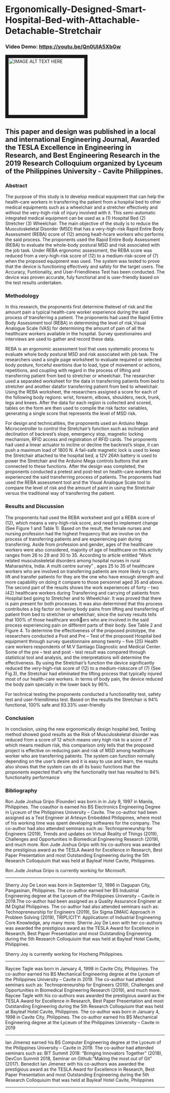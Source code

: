 # **Ergonomically-Designed-Smart-Hospital-Bed-with-Attachable-Detachable-Stretchair**

### Video Demo: https://youtu.be/Qn0UlA5XbGw

<a href="http://www.youtube.com/watch?feature=player_embedded&v=Qn0UlA5XbGw
" target="_blank"><img src="http://img.youtube.com/vi/Qn0UlA5XbGw/0.jpg" 
alt="IMAGE ALT TEXT HERE" width="240" height="180" border="10" /></a>

## This paper and design was published in a local and international Engineering Journal, Awarded the TESLA Excellence in Engineering in Research, and Best Engineering Research in the 2019 Research Colloquium organized by Lyceum of the Philippines University - Cavite Philippines.

<div style="text-align: "justify">
                                 
### Abstract
The purpose of this study is to develop medical equipment that can help the health-care workers in transferring the patient 
from a hospital bed to other medical equipments such as a wheelchair and a stretcher effectively and without the very-high-risk of 
injury involved with it. This semi-automatic integrated medical equipment can be used as a (1) Hospital Bed (2) Stretcher (3)
Wheelchair. The main objective of the study is to reduce the Musculoskeletal Disorder (MSD) that has a very-high-risk Rapid Entire 
Body Assessment (REBA) score of (12) among healt-hcare workers who performs the said process. The proponents used the Rapid 
Entire Body Assessment (REBA) to evaluate the whole-body postural MSD and risk associated with the job task. Under REBA ergonomic 
assessment, the REBA score was reduced from a very-high-risk score of (12) to a medium-risk-score of (7) when the proposed 
equipment was used. The system was tested to prove that the device is functioning effectively and safely for the target users. The 
Accuracy, Funtionality, and User-Friendliness Test has been conducted. The device was proven accurate, fuly functional and is user-friendly based on the test results undertaken.

### Methodology
In this research, the proponents first determine thelevel of risk and the amount pain a typical health-care worker experience during the said 
process of transferring a patient. The proponents had used the Rapid Entire Body Assessment tool (REBA) in determining the level of risk,Visual Analogue Scale (VAS) for determining the amount of pain of all the healthcare workers available in the hospital. Survey questionaires 
and interviews are used to gather and record these data.

REBA is an ergonomic assessment tool that uses systematic process 
to evaluate whole body postural MSD and risk associated with job task. 
The researchers used a single page worksheet to evaluate required or 
selected body posture, forceful exertions due to load, type of movement or actions, repetitions, and coupling with regard in the process of 
lifting and transferring patient from bed to stretcher or wheelchair. The 
researcher used a separated worksheet for the data in transferring patients from bed to stretcher and another datafor transferring patient
from bed to wheelchair. Using the REBA worksheet, the researchers 
assigned a score for each of the following body regions: wrist, forearm, 
elbows, shoulders, neck, trunk, legs and knees. After the data for each 
region is collected and scored, tables on the form are then used to compile the risk factor variables, generating a single score that represents the level of MSD risk.

For design and technicalities, the proponents used an Arduino 
Mega Microcontroller to control the Stretchair’s function such as inclination and declination of backrest’s slope, emergency stop, magnetic
locking mechanism, RFID access and registration of RFID cards. The proponents had used a linear actuator to incline or decline the backrest’s 
slope, it can push a maximum load of 1800 N. A fail-safe magnetic lock 
is used to keep the Stretchair attached to the hospital bed, a 12V 26Ah 
battery is used to power the Stretchair and the Arduino Mega controls 
buttons that are connected to these functions.
After the design was completed, the proponents conducted a pretest and post-test on health-care workers that experienced the said 
transferring process of patients. The proponents had used the REBA 
assessment tool and the Visual Analogue Scale tool to compare the level 
of risk and the amount of paint in using the Stretchair versus the traditional way of transferring the patient.

### Results and Discussion

The proponents had used the REBA worksheet and got a REBA 
score of (12), which means a very-high-risk score, and need to implement change (See Figure 1 and Table 1). Based on the result, the female 
nurses and nursing profession had the highest frequency that are involve on the process of transferring patients and are experiencing pain 
during transferring. Aside from profession and gender, ages of the 
healthcare workers were also considered, majority of age of healthcare 
on this activity ranges from 26 to 29 and 30 to 35. According to article 
entitled “Work related musculoskeletal disorders among hospital nurses 
in rural Maharashtra, India: A multi centre survey” , ages 25 to 35 of 
healthcare workers who are involved on transferring patients are more 
likely to carry, lift and transfer patients for they are the one who have
enough strength and more capability on doing it compare to those personnel aged 35 and above.
The second part of the results shows the work experiences of forty 
– two (42) healthcare workers during Transferring and carrying of patients from Hospital bed going to Stretcher and to Wheelchair. It was 
proved that there is pain present for both processes. It was also determined that this process contributes a big factor on having body pains 
from lifting and transferring of patient from bed to stretcher or wheelchair, since the survey results tells that 100% of those healthcare workers who are involved in the said process experiencing pain on different 
parts of their body. See Table 2 and Figure 4.
To determine the effectiveness of the proposed prototype, the researchers conducted a Post and Pre – Test of the proposed Hospital bed 
equipment through survey questionnaire among twenty – five (25)
Health care workers respondents of M.V Santiago Diagnostic and Medical Center. Some of the pre – test and post - test result was compared 
through statistical tool and analysis, and the interpretations will determine the effectiveness. By using the Stretchair’s function the device 
significantly reduced the very-high-risk score of (12) to a medium-riskscore of (7) (See Fig.3), the Stretchair had eliminated the lifting process 
that typically injured most of our health-care workers. In terms of body
pain, the device reduced the body pain specially in the lower back by 
96%.

For technical testing the proponents conducted a functionatlity test, safety test and user-friendliness test. Based on the results the 
Stretchair is 94% functional, 100% safe and 93.33% user-friendly

### Conclusion

In conclusion, using the new ergonomically design hospital 
bed, Testing method showed good results as the Risk of Musculoskeletal disorder was reduced from a score of 12 which means very 
high risk to a score of 7 which means medium risk, this comparison 
only tells that the proposed project is effective on reducing pain 
and risk of MSD among healthcare worker who are transferring patients. 
The system can function normally depending on the user’s desire and it is easy to use and learn, the results also shows that the 
system can do all its basic functions that the proponents expected 
that’s why the functionality test has resulted to 94% functionality 
performance

### Bibliography

Ron Jude Joshua Gripo (Founder) was born in in July 9, 
1997 in Manila, Philippines. The coauthor is earned his BS Electronics 
Engineering Degree in Lyceum of the 
Philippines University – Cavite.
The co-author had been assigned as 
a Test Engineer at Artesyn Embedded 
Philippines, where most of his working 
time was spent developing softwares for the company. The co-author 
had also attended seminars such as: Technopreneurship for Engineers 
(2019), Trends and updates on Virtual Reality of Things (2019), Challenges and Opportunities in Biomedical Engineering Research (2019), 
and much more. 
Ron Jude Joshua Gripo with his co-authors was awarded the prestigious award as the TESLA Award for Excellence in Research, Best Paper 
Presentation and most Outstanding Engineering during the 5th Research 
Colloquiuim that was held at Bayleaf Hotel Cavite, Philippines.

Ron Jude Joshua Gripo is currently working for Microsoft.

<hr>

Sherry Joy De Leon was born in September 12, 1996 in Dagupan City, Pangasinan, Philippines. The co-author 
earned her BS Industrial Engineering 
degree at the Lyceum of the Philippines 
University – Cavite in 2019.The co-author had been assigned as a Quality Assurance Engineer at 
IM Digital Philippines. The co-author had also attended seminars such 
as: Technopreneurship for Engineers (2019), Six Sigma DMAIC Approach 
in Problem Solving (2019), TRIPLICITY: Applicationn of Industrial Engineering Core Knowledge, any many more.
Sherrie Joy De Leon with her co-authors was awarded the prestigious 
award as the TESLA Award for Excellence in Research, Best Paper 
Presentation and most Outstanding Engineering during the 5th Research 
Colloquiuim that was held at Bayleaf Hotel Cavite, Philippines.

Sherry Joy is currently working for Hocheng Philippines.

<hr>

Raycee Tagle was born in 
January 4, 1998 in Cavite City, Philippines. The co-author earned his BS
Mechanical Engineering degree at the 
Lyceum of the Philippines University –
Cavite in 2019.
The co-author had attended seminars such as: Technopreneurship for Engineers (2019), Challenges and 
Opportunities in Biomedical Engineering Research (2019), and much 
more.
Raycee Tagle with his co-authors was awarded the prestigious award
as the TESLA Award for Excellence in Research, Best Paper Presentation 
and most Outstanding Engineering during the 5th Research Colloquiuim 
that was held at Bayleaf Hotel Cavite, Philippines.
The co-author was born in January 4, 1998 in Cavite City, Philippines. 
The co-author earned his BS Mechanical Engineering degree at the Lyceum of the Philippines University – Cavite in 2019

<hr>

Ian Jimenez earned his BS Computer Engineering degree at the Lyceum of the Philippines University –
Cavite in 2019.
The co-author had attended seminars 
such as: BIT Summit 2018: “Bringing 
Innovators Together” (2018), DevCon
Summit 2018, Seminar on Github:”Making the most out of Git” (2017).
Benedict Ian Jimenez with his co-authors was awarded the prestigious award as the TESLA Award for Excellence in Research, Best Paper 
Presentation and most Outstanding Engineering during the 5th Research 
Colloquiuim that was held at Bayleaf Hotel Cavite, Philippines

<hr>


</div>
